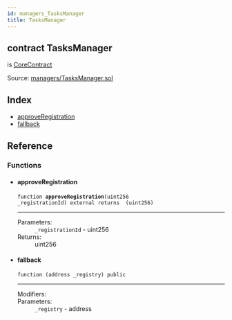 ```yaml
---
id: managers_TasksManager
title: TasksManager
---
```


<div class="contract-doc"><div class="contract"><h2 class="contract-header"><span class="contract-kind">contract</span> TasksManager</h2><p class="base-contracts"><span>is</span> <a href="shared_CoreContract.html">CoreContract</a></p><div class="source">Source: <a href="/blob/v1.0.0/contracts/managers/TasksManager.sol" target="_blank">managers/TasksManager.sol</a></div></div><div class="index"><h2>Index</h2><ul><li><a href="managers_TasksManager.html#approveRegistration">approveRegistration</a></li><li><a href="managers_TasksManager.html#">fallback</a></li></ul></div><div class="reference"><h2>Reference</h2><div class="functions"><h3>Functions</h3><ul><li><div class="item function"><span id="approveRegistration" class="anchor-marker"></span><h4 class="name">approveRegistration</h4><div class="body"><code class="signature">function <strong>approveRegistration</strong><span>(uint256 _registrationId) </span><span>external </span><span>returns  (uint256) </span></code><hr/><dl><dt><span class="label-parameters">Parameters:</span></dt><dd><div><code>_registrationId</code> - uint256</div></dd><dt><span class="label-return">Returns:</span></dt><dd>uint256</dd></dl></div></div></li><li><div class="item function"><span id="fallback" class="anchor-marker"></span><h4 class="name">fallback</h4><div class="body"><code class="signature">function <strong></strong><span>(address _registry) </span><span>public </span></code><hr/><dl><dt><span class="label-modifiers">Modifiers:</span></dt><dd></dd><dt><span class="label-parameters">Parameters:</span></dt><dd><div><code>_registry</code> - address</div></dd></dl></div></div></li></ul></div></div></div>
